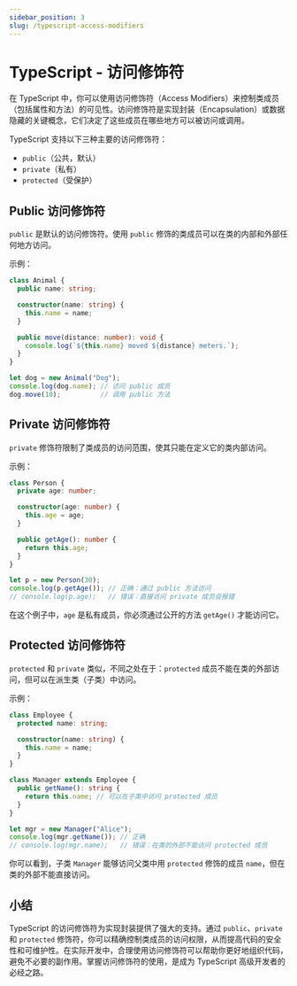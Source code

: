 ```yaml
---
sidebar_position: 3
slug: /typescript-access-modifiers
---
```


# TypeScript - 访问修饰符

在 TypeScript 中，你可以使用访问修饰符（Access Modifiers）来控制类成员（包括属性和方法）的可见性。访问修饰符是实现封装（Encapsulation）或数据隐藏的关键概念，它们决定了这些成员在哪些地方可以被访问或调用。

TypeScript 支持以下三种主要的访问修饰符：

- `public`（公共，默认）
- `private`（私有）
- `protected`（受保护）



## Public 访问修饰符

`public` 是默认的访问修饰符。使用 `public` 修饰的类成员可以在类的内部和外部任何地方访问。

示例：

```typescript
class Animal {
  public name: string;

  constructor(name: string) {
    this.name = name;
  }

  public move(distance: number): void {
    console.log(`${this.name} moved ${distance} meters.`);
  }
}

let dog = new Animal("Dog");
console.log(dog.name); // 访问 public 成员
dog.move(10);          // 调用 public 方法
```



## Private 访问修饰符

`private` 修饰符限制了类成员的访问范围，使其只能在定义它的类内部访问。

示例：

```typescript
class Person {
  private age: number;

  constructor(age: number) {
    this.age = age;
  }

  public getAge(): number {
    return this.age;
  }
}

let p = new Person(30);
console.log(p.getAge()); // 正确：通过 public 方法访问
// console.log(p.age);   // 错误：直接访问 private 成员会报错
```

在这个例子中，`age` 是私有成员，你必须通过公开的方法 `getAge()` 才能访问它。



## Protected 访问修饰符

`protected` 和 `private` 类似，不同之处在于：`protected` 成员不能在类的外部访问，但可以在派生类（子类）中访问。

示例：

```typescript
class Employee {
  protected name: string;

  constructor(name: string) {
    this.name = name;
  }
}

class Manager extends Employee {
  public getName(): string {
    return this.name; // 可以在子类中访问 protected 成员
  }
}

let mgr = new Manager("Alice");
console.log(mgr.getName()); // 正确
// console.log(mgr.name);   // 错误：在类的外部不能访问 protected 成员
```

你可以看到，子类 `Manager` 能够访问父类中用 `protected` 修饰的成员 `name`，但在类的外部不能直接访问。



## 小结

TypeScript 的访问修饰符为实现封装提供了强大的支持。通过 `public`、`private` 和 `protected` 修饰符，你可以精确控制类成员的访问权限，从而提高代码的安全性和可维护性。在实际开发中，合理使用访问修饰符可以帮助你更好地组织代码，避免不必要的副作用。掌握访问修饰符的使用，是成为 TypeScript 高级开发者的必经之路。
